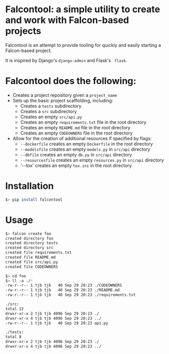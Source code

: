 # Falcontool: a simple utility to create and work with Falcon-based projects

Falcontool is an attempt to provide tooling for quickly and easily starting a Falcon-based project.
 
It is inspired by Django's `django-admin` and Flask's ` flask`.

# Falcontool does the following:
- Creates a project repository given a `project_name`
- Sets up the basic project scaffolding, including:
  - Creates a `tests` subdirectory
  - Creates a `src` subdirectory
  - Creates an empty `src/api.py`
  - Creates an empty `requirements.txt` file in the root directory
  - Creates an empty `README.md` file in the root directory
  - Creates an empty `CODEOWNERS` file in the root directory
- Allow for the creation of additional resources if specified by flags:
  - `--dockerfile` creates an empty `Dockerfile` in the root directory
  - `--modelsfile` creates an empty `models.py` in `src/api` directory
  - `--dbfile` creates an empty `db.py` in `src/api` directory
  - `--resourcesfile` creates an empty `resources.py` in `src/api` directory
  - '--tox' creates an empty `tox.ini` in the root directory
  
# Installation
```sh
$> pip install falcontool
```

# Usage
```sh
$> falcon create foo
created directory foo
created directory tests
created directory src
created file requirements.txt
created file README.md
created file src/api.py
created file CODEOWNERS

$> cd foo
$> ll -a ./*
-rw-r--r-- 1 tjb tjb   40 Sep 29 20:23 ./CODEOWNERS
-rw-r--r-- 1 tjb tjb   40 Sep 29 20:23 ./README.md
-rw-r--r-- 1 tjb tjb   40 Sep 29 20:23 ./requirements.txt

./src:
total 12
drwxr-xr-x 2 tjb tjb 4096 Sep 29 20:23 ./
drwxr-xr-x 4 tjb tjb 4096 Sep 29 20:23 ../
-rw-r--r-- 1 tjb tjb   40 Sep 29 20:23 api.py

./tests:
total 8
drwxr-xr-x 2 tjb tjb 4096 Sep 29 20:23 ./
drwxr-xr-x 4 tjb tjb 4096 Sep 29 20:23 ../
```


